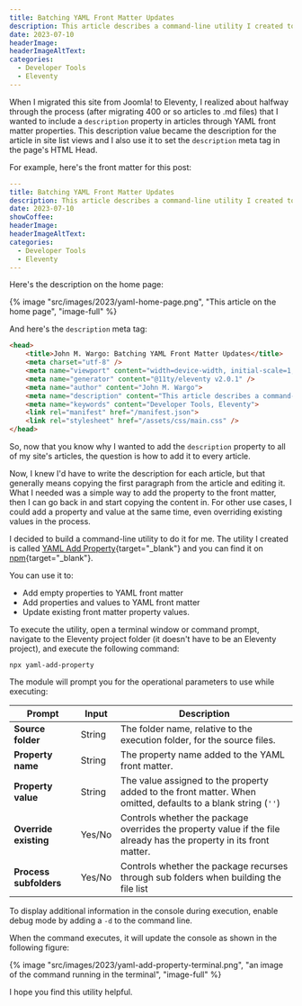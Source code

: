 ```yaml
---
title: Batching YAML Front Matter Updates
description: This article describes a command-line utility I created to do batch add/update to YAML front matter of all of the markdown files in a folder. This is especially helpful when working with static site generators (SSG).
date: 2023-07-10
headerImage: 
headerImageAltText: 
categories:
  - Developer Tools
  - Eleventy
---
```


When I migrated this site from Joomla! to Eleventy, I realized about halfway through the process (after migrating 400 or so articles to .md files) that I wanted to include a `description` property in articles through YAML front matter properties. This description value became the description for the article in site list views and I also use it to set the `description` meta tag in the page's HTML Head.

For example, here's the front matter for this post:

```yml
---
title: Batching YAML Front Matter Updates
description: This article describes a command-line utility I created to do batch add/update to YAML front matter of all of the markdown files in a folder. This is especially helpful when working with static site generators (SSG).
date: 2023-07-10
showCoffee: 
headerImage: 
headerImageAltText: 
categories:
  - Developer Tools
  - Eleventy
---
```

Here's the description on the home page:

{% image "src/images/2023/yaml-home-page.png", "This article on the home page", "image-full" %}

And here's the `description` meta tag:

```html
<head>
    <title>John M. Wargo: Batching YAML Front Matter Updates</title>
    <meta charset="utf-8" />
    <meta name="viewport" content="width=device-width, initial-scale=1, user-scalable=no" />
    <meta name="generator" content="@11ty/eleventy v2.0.1" />
    <meta name="author" content="John M. Wargo">    
    <meta name="description" content="This article describes a command-line utility I created to do batch add/update to YAML front matter of all of the markdown files in a folder. This is especially helpful when working with static site generators (SSG)." />
    <meta name="keywords" content="Developer Tools, Eleventy">    
    <link rel="manifest" href="/manifest.json">
    <link rel="stylesheet" href="/assets/css/main.css" />    
</head>
```

So, now that you know why I wanted to add the `description` property to all of my site's articles, the question is how to add it to every article. 

Now, I knew I'd have to write the description for each article, but that generally means copying the first paragraph from the article and editing it. What I needed was a simple way to add the property to the front matter, then I can go back in and start copying the content in. For other use cases, I could add a property and value at the same time, even overriding existing values in the process.

I decided to build a command-line utility to do it for me. The utility I created is called [YAML Add Property](https://github.com/johnwargo/yaml-add-property){target="_blank"} and you can find it on [npm](https://npmjs.com/package/yaml-add-property){target="_blank"}.

You can use it to:

* Add empty properties to YAML front matter
* Add properties and values to YAML front matter
* Update existing front matter property values.

To execute the utility, open a terminal window or command prompt, navigate to the Eleventy project folder (it doesn't have to be an Eleventy project), and execute the following command:

```shell
npx yaml-add-property
```

The module will prompt you for the operational parameters to use while executing:

| Prompt                 | Input  | Description                                                              |
| ---------------------- | ------ | ------------------------------------------------------------------------ | 
| **Source folder**      | String | The folder name, relative to the execution folder, for the source files. |
| **Property name**      | String | The property name added to the YAML front matter.                        |
| **Property value**     | String | The value assigned to the property added to the front matter. When omitted, defaults to a blank string (`''`) |
| **Override existing**  | Yes/No | Controls whether the package overrides the property value if the file already has the property in its front matter. |
| **Process subfolders** | Yes/No | Controls whether the package recurses through sub folders when building the file list |

To display additional information in the console during execution, enable debug mode by adding a `-d` to the command line.

When the command executes, it will update the console as shown in the following figure:

{% image "src/images/2023/yaml-add-property-terminal.png", "an image of the command running in the terminal", "image-full" %}

I hope you find this utility helpful. 